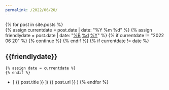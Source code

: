 ```yaml
---
permalink: /2022/06/20/
---
```

{% for post in site.posts %}  
    {% assign currentdate = post.date | date: "%Y %m %d" %}
    {% assign friendlydate = post.date | date: "[%B](..) [%d](.) [%Y](../..)" %}
    {% if currentdate != "2022 06 20" %}
        {% continue %}
    {% endif %}
    {% if currentdate != date %}
## {{friendlydate}}
    {% assign date = currentdate %} 
    {% endif %}
* [ {{ post.title }} ]( {{ post.url }} )
{% endfor %}
